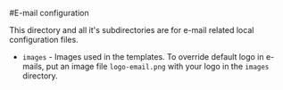 #E-mail configuration

This directory and all it's subdirectories are for e-mail related local configuration files.

* `images` - Images used in the templates. To override default logo in e-mails, put an image file `logo-email.png` with your logo in the `images` directory.
